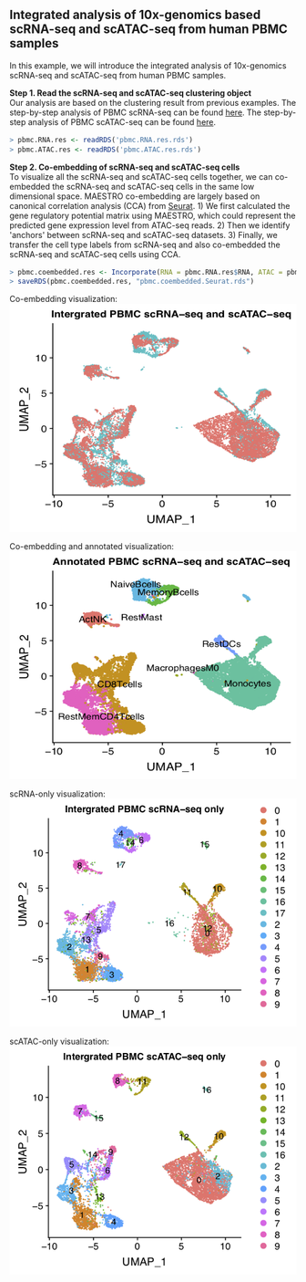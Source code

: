 ## Integrated analysis of 10x-genomics based scRNA-seq and scATAC-seq from human PBMC samples

In this example, we will introduce the integrated analysis of 10x-genomics scRNA-seq and scATAC-seq from human PBMC samples. 

**Step 1. Read the scRNA-seq and scATAC-seq clustering object**     
Our analysis are based on the clustering result from previous examples. The step-by-step analysis of PBMC scRNA-seq can be found [here](https://github.com/chenfeiwang/MAESTRO/blob/master/example/RNA_infrastructure_10x/RNA_infrastructure_10x.md). The step-by-step analysis of PBMC scATAC-seq can be found [here](https://github.com/chenfeiwang/MAESTRO/blob/master/example/ATAC_infrastructure_10x/ATAC_infrastructure_10x.md).

```R
> pbmc.RNA.res <- readRDS('pbmc.RNA.res.rds')
> pbmc.ATAC.res <- readRDS('pbmc.ATAC.res.rds')
```
**Step 2. Co-embedding of scRNA-seq and scATAC-seq cells**     
To visualize all the scRNA-seq and scATAC-seq cells together, we can co-embedded the scRNA-seq and scATAC-seq cells in the same low dimensional space. MAESTRO co-embedding are largely based on canonical correlation analysis (CCA) from [Seurat](https://satijalab.org/seurat/v3.0/atacseq_integration_vignette.html). 1) We first calculated the gene regulatory potential matrix using MAESTRO, which could represent the predicted gene expression level from ATAC-seq reads. 2) Then we identify 'anchors' between scRNA-seq and scATAC-seq datasets. 3) Finally, we transfer the cell type labels from scRNA-seq and also co-embedded the scRNA-seq and scATAC-seq cells using CCA. 

```R
> pbmc.coembedded.res <- Incorporate(RNA = pbmc.RNA.res$RNA, ATAC = pbmc.ATAC.res$ATAC, project = "PBMC.coembedded")
> saveRDS(pbmc.coembedded.res, "pbmc.coembedded.Seurat.rds")
```

Co-embedding visualization:     
<img src="./PBMC.coembedded_source.png" width="530" height="400" /> 

Co-embedding and annotated visualization:     
<img src="./PBMC.coembedded_annotated.png" width="600" height="400" /> 

scRNA-only visualization:       
<img src="./PBMC.coembedded_RNAonly.png" width="530" height="400" /> 

scATAC-only visualization:      
<img src="./PBMC.coembedded_ATAConly.png" width="530" height="400" /> 























